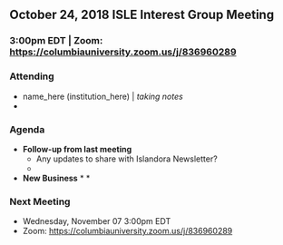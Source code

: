 ## October 24, 2018 ISLE Interest Group Meeting

### 3:00pm EDT | Zoom: https://columbiauniversity.zoom.us/j/836960289

### Attending
* name_here (institution_here) | _taking notes_
*

### Agenda

* **Follow-up from last meeting**
    * Any updates to share with Islandora Newsletter?
    *
* **New Business**
    *
    *

### Next Meeting
* Wednesday, November 07 3:00pm EDT
* Zoom: https://columbiauniversity.zoom.us/j/836960289
